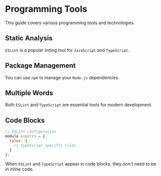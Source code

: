 # Programming Tools

This guide covers various programming tools and technologies.

## Static Analysis

`ESLint` is a popular linting tool for `JavaScript` and `TypeScript`.

## Package Management

You can use `npm` to manage your `Node.js` dependencies.

## Multiple Words

Both `ESLint` and `TypeScript` are essential tools for modern development.

## Code Blocks

```javascript
// ESLint configuration
module.exports = {
  rules: {
    // TypeScript specific rules
  }
};
```

When `ESLint` and `TypeScript` appear in code blocks, they don't need to be in inline code.
